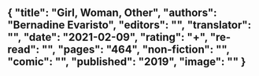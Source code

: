 {
 "title": "Girl, Woman, Other",
 "authors": "Bernadine Evaristo",
 "editors": "",
 "translator": "",
 "date": "2021-02-09",
 "rating": "+",
 "re-read": "",
 "pages": "464",
 "non-fiction": "",
 "comic": "",
 "published": "2019",
 "image": ""
}
---


